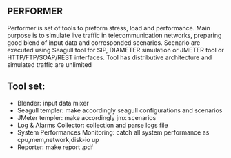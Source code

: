 ## PERFORMER

Performer is set of tools to preform stress, load and performance. Main purpose is to simulate live traffic in telecommunication networks, preparing good blend of input data and corresponded scenarios. Scenario are executed using Seagull tool for SIP, DIAMETER simulation or JMETER tool or HTTP/FTP/SOAP/REST interfaces.
Tool has distributive architecture and simulated traffic are unlimited  

## Tool set: 
- Blender: input data mixer
- Seagull templer: make accordingly seagull configurations and scenarios
- JMeter templer: make accordingly jmx scenarios
- Log & Alarms Collector: collection and parse logs file
- System Performances Monitoring: catch all system performance as cpu,mem,network,disk-io up 
- Reporter: make report .pdf
